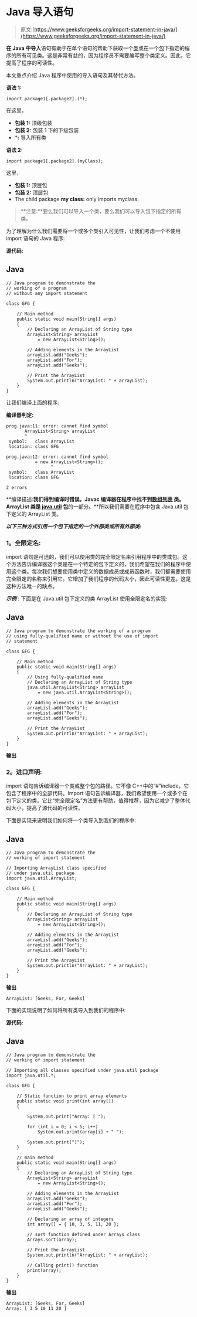 # Java 导入语句

> 原文:[https://www.geeksforgeeks.org/import-statement-in-java/](https://www.geeksforgeeks.org/import-statement-in-java/)

**在 Java 中导入**语句有助于在单个语句的帮助下获取一个[类](https://www.geeksforgeeks.org/classes-objects-java/)或在一个[包](https://www.geeksforgeeks.org/packages-in-java/)下指定的程序的所有可见类。这是非常有益的，因为程序员不需要编写整个类定义。因此，它提高了程序的可读性。

本文重点介绍 Java 程序中使用的导入语句及其替代方法。

**语法 1:**

```
import package1[.package2].(*);
```

在这里，

*   **包装 1:** 顶级包装
*   **包装 2:** 包装 1 下的下级包装
*   ***:** 导入所有类

**语法 2:**

```
import package1[.package2].(myClass);
```

这里，

*   **包装 1:** 顶层包
*   **包装 2:** 顶层包
*   The child package **my class:** only imports myclass.

> **注意:**要么我们可以导入一个类，要么我们可以导入包下指定的所有类。

为了理解为什么我们需要将一个或多个类引入可见性，让我们考虑一个不使用 import 语句的 Java 程序:

**源代码:**

## Java

```
// Java program to demonstrate the 
// working of a program
// without any import statement

class GFG {

    // Main method
    public static void main(String[] args)
    {
        // Declaring an ArrayList of String type
        ArrayList<String> arrayList
            = new ArrayList<String>();

        // Adding elements in the ArrayList
        arrayList.add("Geeks");
        arrayList.add("For");
        arrayList.add("Geeks");

        // Print the ArrayList
        System.out.println("ArrayList: " + arrayList);
    }
}
```

让我们编译上面的程序:

**编译器判定:**

```
prog.java:11: error: cannot find symbol
       ArrayList<String> arrayList
       ^
 symbol:   class ArrayList
 location: class GFG

prog.java:12: error: cannot find symbol
           = new ArrayList<String>();
                 ^
 symbol:   class ArrayList
 location: class GFG

2 errors
```

**编译描述:**我们得到编译时错误。Javac 编译器在程序中找不到[数组列表](https://www.geeksforgeeks.org/arraylist-in-java/) 类。ArrayList 类是 [java.util](https://www.geeksforgeeks.org/java-util-package-java/) 包**的一部分。**所以我们需要在程序中包含 Java.util 包下定义的 ArrayList 类。

***以下三种方式引用一个包下指定的一个外部类或所有外部类:***

### **1。全限定名:**

import 语句是可选的，我们可以使用类的完全限定名来引用程序中的类或包。这个方法告诉编译器这个类是在一个特定的包下定义的，我们希望在我们的程序中使用这个类。每次我们想要使用类中定义的数据成员或成员函数时，我们都需要使用完全限定的名称来引用它。它增加了我们程序的代码大小，因此可读性更差。这是这种方法唯一的缺点。

***示例** :* 下面是在 Java.util 包下定义的类 ArrayList 使用全限定名的实现:

## Java

```
// Java program to demonstrate the working of a program
// using fully-qualified name or without the use of import
// statement

class GFG {

    // Main method
    public static void main(String[] args)
    {
        // Using fully-qualified name
        // Declaring an ArrayList of String type
        java.util.ArrayList<String> arrayList
            = new java.util.ArrayList<String>();

        // Adding elements in the ArrayList
        arrayList.add("Geeks");
        arrayList.add("For");
        arrayList.add("Geeks");

        // Print the ArrayList
        System.out.println("ArrayList: " + arrayList);
    }
}
```

**输出**

### **2。进口声明:**

import 语句告诉编译器一个类或整个包的路径。它不像 C++中的“#”include，它包含了程序中的全部代码。Import 语句告诉编译器，我们希望使用一个或多个在包下定义的类。它比“完全限定名”方法更有帮助，值得推荐，因为它减少了整体代码大小，提高了源代码的可读性。

下面是实现来说明我们如何将一个类导入到我们的程序中:

## Java

```
// Java program to demonstrate the 
// working of import statement

// Importing ArrayList class specified 
// under java.util package
import java.util.ArrayList;

class GFG {

    // Main method
    public static void main(String[] args)
    {
        // Declaring an ArrayList of String type
        ArrayList<String> arrayList
            = new ArrayList<String>();

        // Adding elements in the ArrayList
        arrayList.add("Geeks");
        arrayList.add("For");
        arrayList.add("Geeks");

        // Print the ArrayList
        System.out.println("ArrayList: " + arrayList);
    }
}
```

**输出**

```
ArrayList: [Geeks, For, Geeks]
```

下面的实现说明了如何将所有类导入到我们的程序中:

**源代码:**

## Java

```
// Java program to demonstrate the
// working of import statement

// Importing all classes specified under java.util package
import java.util.*;

class GFG {

    // Static function to print array elements
    public static void print(int array[])
    {

        System.out.print("Array: [ ");

        for (int i = 0; i < 5; i++)
            System.out.print(array[i] + " ");

        System.out.print("]");
    }

    // main method
    public static void main(String[] args)
    {
        // Declaring an ArrayList of String type
        ArrayList<String> arrayList
            = new ArrayList<String>();

        // Adding elements in the ArrayList
        arrayList.add("Geeks");
        arrayList.add("For");
        arrayList.add("Geeks");

        // Declaring an array of integers
        int array[] = { 10, 3, 5, 11, 20 };

        // sort function defined under Arrays class
        Arrays.sort(array);

        // Print the ArrayList
        System.out.println("ArrayList: " + arrayList);

        // Calling print() function
        print(array);
    }
}
```

**输出**

```
ArrayList: [Geeks, For, Geeks]
Array: [ 3 5 10 11 20 ]
```